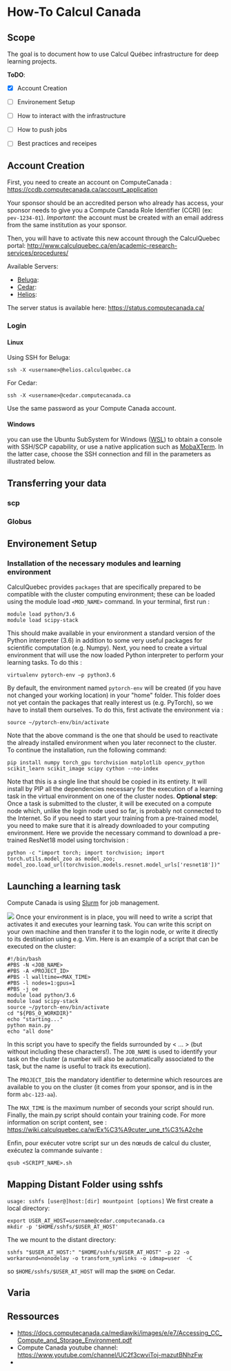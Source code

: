 # How-To Calcul Canada

## Scope

The goal is to document how to use Calcul Québec infrastructure for deep learning projects.

**ToDO**:

- [X] Account Creation
- [ ] Environement Setup
- [ ] How to interact with the infrastructure
- [ ] How to push jobs
- [ ] Best practices and receipes


## Account Creation
First, you need to create an account on ComputeCanada :
https://ccdb.computecanada.ca/account_application

Your sponsor should be an accredited person who already has access, your sponsor needs to give you a Compute Canada Role Identifier (CCRI) (ex: `pev-1234-01`). *Important*: the account must be created with an email address from the same institution as your sponsor.

Then, you will have to activate this new account through the CalculQuebec portal:
http://www.calculquebec.ca/en/academic-research-services/procedures/

Available Servers:
* [Beluga](https://www.calculquebec.ca/communiques/beluga-un-superordinateur-pour-la-science/): 
* [Cedar](https://docs.computecanada.ca/wiki/Cedar):
* [Helios](https://docs.computecanada.ca/wiki/H%C3%A9lios/en): 

The server status is available here:
https://status.computecanada.ca/

### Login

#### Linux
Using SSH for Beluga:
```bash=
ssh -X <username>@helios.calculquebec.ca
```
For Cedar:
```bash=
ssh -X <username>@cedar.computecanada.ca
```
Use the same password as your Compute Canada account.
#### Windows
you can use the Ubuntu SubSystem for Windows ([WSL](https://docs.microsoft.com/en-us/windows/wsl/install-win10)) to obtain a console with SSH/SCP capability, or use a native application such as [MobaXTerm](https://mobaxterm.mobatek.net/download.html). In the latter case, choose the SSH connection and fill in the parameters as illustrated below.

## Transferring your data
### scp
### Globus

## Environement Setup
### Installation of the necessary modules and learning environment
CalculQuebec provides `packages` that are specifically prepared to be compatible with the cluster computing environment; these can be loaded using the module load `<MOD_NAME>` command.
In your terminal, first run : 
```bash=
module load python/3.6
module load scipy-stack
```
This should make available in your environment a standard version of the Python interpreter (3.6) in addition to some very useful packages for scientific computation (e.g. Numpy).
Next, you need to create a virtual environment that will use the now loaded Python interpreter to perform your learning tasks. To do this : 
```bash=
virtualenv pytorch-env –p python3.6
```
By default, the environment named `pytorch-env` will be created (if you have not changed your working location) in your "home" folder. This folder does not yet contain the packages that really interest us (e.g. PyTorch), so we have to install them ourselves. To do this, first activate the environment via : 
```bash=
source ~/pytorch-env/bin/activate
```
Note that the above command is the one that should be used to reactivate the already installed environment when you later reconnect to the cluster. 
To continue the installation, run the following command: 
```bash=
pip install numpy torch_gpu torchvision matplotlib opencv_python scikit_learn scikit_image scipy cython --no-index
```
Note that this is a single line that should be copied in its entirety. It will install by PIP all the dependencies necessary for the execution of a learning task in the virtual environment on one of the cluster nodes.
**Optional step**:
Once a task is submitted to the cluster, it will be executed on a compute node which, unlike the login node used so far, is probably not connected to the Internet. So if you need to start your training from a pre-trained model, you need to make sure that it is already downloaded to your computing environment. Here we provide the necessary command to download a pre-trained ResNet18 model using torchvision : 
```python=
python -c "import torch; import torchvision; import torch.utils.model_zoo as model_zoo; model_zoo.load_url(torchvision.models.resnet.model_urls['resnet18'])"
```
## Launching a learning task 

Compute Canada is using [Slurm](https://slurm.schedmd.com/overview.html) for job management.

![](https://i.imgur.com/QaGJXx8.png)
Once your environment is in place, you will need to write a script that activates it and executes your learning task. You can write this script on your own machine and then transfer it to the login node, or write it directly to its destination using e.g. Vim.
Here is an example of a script that can be executed on the cluster: 
```bash=
#!/bin/bash
#PBS -N <JOB_NAME>
#PBS -A <PROJECT_ID>
#PBS -l walltime=<MAX_TIME>
#PBS -l nodes=1:gpus=1
#PBS -j oe
module load python/3.6
module load scipy-stack
source ~/pytorch-env/bin/activate
cd "${PBS_O_WORKDIR}"
echo "starting..."
python main.py
echo "all done"
```
In this script you have to specify the fields surrounded by < ... > (but without including these characters!). 
The `JOB_NAME` is used to identify your task on the cluster (a number will also be automatically associated to the task, but the name is useful to track its execution). 

The `PROJECT_ID`is the mandatory identifier to determine which resources are available to you on the cluster (it comes from your sponsor, and is in the form `abc-123-aa`). 

The `MAX_TIME` is the maximum number of seconds your script should run. Finally, the main.py script should contain your training code. 
For more information on script content, see :
https://wiki.calculquebec.ca/w/Ex%C3%A9cuter_une_t%C3%A2che

Enfin, pour exécuter votre script sur un des nœuds de calcul du cluster, exécutez la commande suivante : 
```bash=
qsub <SCRIPT_NAME>.sh
```

## Mapping Distant Folder using sshfs
`usage: sshfs [user@]host:[dir] mountpoint [options]`
We first create a local directory:
```bash=
export USER_AT_HOST=username@cedar.computecanada.ca
mkdir -p '$HOME/sshfs/$USER_AT_HOST'
```
The we mount to the distant directory:
```bash=
sshfs "$USER_AT_HOST:" "$HOME/sshfs/$USER_AT_HOST" -p 22 -o workaround=nonodelay -o transform_symlinks -o idmap=user  -C
```
so `$HOME/sshfs/$USER_AT_HOST` will map the `$HOME` on Cedar.

## Varia

## Ressources
* https://docs.computecanada.ca/mediawiki/images/e/e7/Accessing_CC_Compute_and_Storage_Environment.pdf
* Compute Canada youtube channel: https://www.youtube.com/channel/UC2f3cwviToj-mazutBNhzFw
* 
